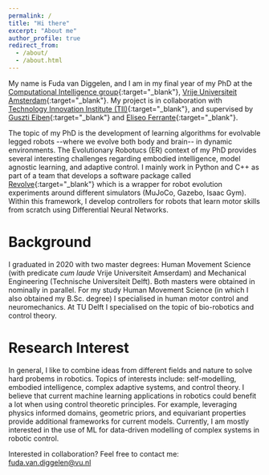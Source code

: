 ```yaml
---
permalink: /
title: "Hi there"
excerpt: "About me"
author_profile: true
redirect_from: 
  - /about/
  - /about.html
---
```


My name is Fuda van Diggelen, and I am in my final year of my PhD at the [Computational Intelligence group](https://cs.vu.nl/ci/){:target="_blank"}, [Vrije Universiteit Amsterdam](https://vu.nl/nl){:target="_blank"}.
My project is in collaboration with [Technology Innovation Institute (TII)](https://www.tii.ae/){:target="_blank"}, and supervised by [Guszti Eiben](https://www.cs.vu.nl/~gusz/){:target="_blank"} and [Eliseo Ferrante](https://cs.vu.nl/ci/index.php/dr-eliseo-ferrante/){:target="_blank"}. 

The topic of my PhD is the development of learning algorithms for evolvable legged robots --where we evolve both body and brain-- in dynamic environments. 
The Evolutionary Robotucs (ER) context of my PhD provides several interesting challenges regarding embodied intelligence, model agnostic learning, and adaptive control.
I mainly work in Python and C++ as part of a team that develops a software package called [Revolve](https://ci-group.github.io/revolve2/installation/index.html){:target="_blank"} which is a wrapper for robot evolution experiments around different simulators (MuJoCo, Gazebo, Isaac Gym). 
Within this framework, I develop controllers for robots that learn motor skills from scratch using Differential Neural Networks. 

Background
======
I graduated in 2020 with two master degrees: Human Movement Science (with predicate _cum laude_ Vrije Universiteit Amserdam) and Mechanical Engineering (Technische Universiteit Delft). 
Both masters were obtained in nominally in parallel.
For my study Human Movement Science (in which I also obtained my B.Sc. degree) I specialised in human motor control and neuromechanics. 
At TU Delft I specialised on the topic of bio-robotics and control theory. 

Research Interest
======
In general, I like to combine ideas from different fields and nature to solve hard probems in robotics. 
Topics of interests include: self-modelling, embodied intelligence, complex adaptive systems, and control theory. 
I believe that current machine learning applications in robotics could benefit a lot when using control theoretic principles. 
For example, leveraging physics informed domains, geometric priors, and equivariant properties provide additional frameworks for current models. 
Currently, I am mostly interested in the use of ML for data-driven modelling of complex systems in robotic control.

Interested in collaboration?
Feel free to contact me: [fuda.van.diggelen@vu.nl](mailto:fuda.van.diggelen@vu.nl)
